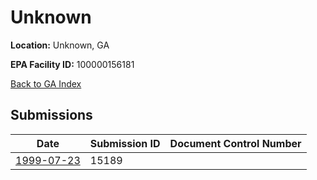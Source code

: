 # Unknown

**Location:** Unknown, GA

**EPA Facility ID:** 100000156181

[Back to GA Index](../../index.md)

## Submissions

| Date | Submission ID | Document Control Number |
|------|--------------|-------------------------|
| [1999-07-23](submissions/15189.md) | 15189 |  |
